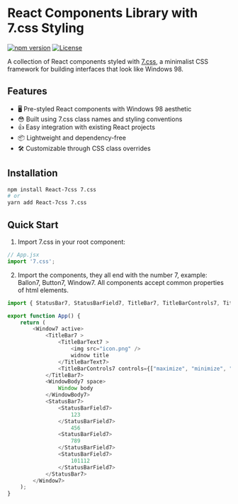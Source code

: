 # React Components Library with 7.css Styling

[![npm version](https://img.shields.io/npm/v/your-component-library.svg)](https://www.npmjs.com/package/your-component-library)
[![License](https://img.shields.io/badge/license-MIT-blue.svg)](https://opensource.org/licenses/MIT)

A collection of React components styled with [7.css](https://github.com/khang-nd/7.css), a minimalist CSS framework for building interfaces that look like Windows 98.

## Features

- 🖥️ Pre-styled React components with Windows 98 aesthetic
- 😳 Built using 7.css class names and styling conventions
- 👍 Easy integration with existing React projects
- 📦 Lightweight and dependency-free
- 🛠️ Customizable through CSS class overrides

## Installation

```bash
npm install React-7css 7.css
# or
yarn add React-7css 7.css
```
## Quick Start
1. Import 7.css in your root component:
```js
// App.jsx
import '7.css';
```
2. Import the components, they all end with the number 7, example: Ballon7, Button7, Window7. All components accept common properties of html elements.

```js
import { StatusBar7, StatusBarField7, TitleBar7, TitleBarControls7, TitleBarText7, Window7, WindowBody7 } from "react-7css";

export function App() {
    return (
        <Window7 active>
            <TitleBar7 >
                <TitleBarText7 >
                    <img src="icon.png" />
                    widnow title
                </TitleBarText7>
                <TitleBarControls7 controls={["maximize", "minimize", "close"]} />
            </TitleBar7>
            <WindowBody7 space>
                Window body
            </WindowBody7>
            <StatusBar7>
                <StatusBarField7>
                    123
                </StatusBarField7>
                    456
                <StatusBarField7>
                    789
                </StatusBarField7>
                <StatusBarField7>
                    101112
                </StatusBarField7>
            </StatusBar7>
        </Window7>
    );
}
```
